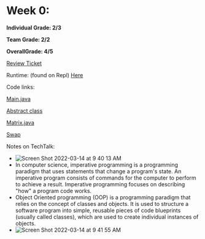# Week 0:

**Individual Grade: 2/3**

**Team Grade: 2/2**

**OverallGrade: 4/5**

[Review Ticket](https://github.com/amanj31/Aman-T3-indiv/issues/1)

Runtime: (found on Repl) [Here](https://replit.com/@AmanJain25/Aman-T3-indiv#Main.java)

Code links:

[Main.java](https://github.com/amanj31/Aman-T3-indiv/blob/2c1cd6b9136a23a9a5f98bc85e050a5a0026816e/Main.java#L1-L58)

[Abstract class](https://github.com/amanj31/Aman-T3-indiv/blob/2c1cd6b9136a23a9a5f98bc85e050a5a0026816e/Skeleton.java#L1-L17)

[Matrix.java](https://github.com/amanj31/Aman-T3-indiv/blob/2c1cd6b9136a23a9a5f98bc85e050a5a0026816e/Matrix.java#L1-L76)

[Swap](https://github.com/amanj31/Aman-T3-indiv/blob/2c1cd6b9136a23a9a5f98bc85e050a5a0026816e/IntByReference.java#L1-L26)

Notes on TechTalk:
* ![Screen Shot 2022-03-14 at 9 40 13 AM](https://user-images.githubusercontent.com/60991517/158219316-79efe188-61bf-4535-93b2-4ab3008ab76a.png)
* In computer science, imperative programming is a programming paradigm that uses statements that change a program's state. An imperative program consists of commands for the computer to perform to achieve a result. Imperative programming focuses on describing "how" a program code works.
* Object Oriented programming (OOP) is a programming paradigm that relies on the concept of classes and objects. It is used to structure a software program into simple, reusable pieces of code blueprints (usually called classes), which are used to create individual instances of objects.
* ![Screen Shot 2022-03-14 at 9 41 55 AM](https://user-images.githubusercontent.com/60991517/158219634-40da24bb-9420-4c72-8982-825b5909676c.png)
